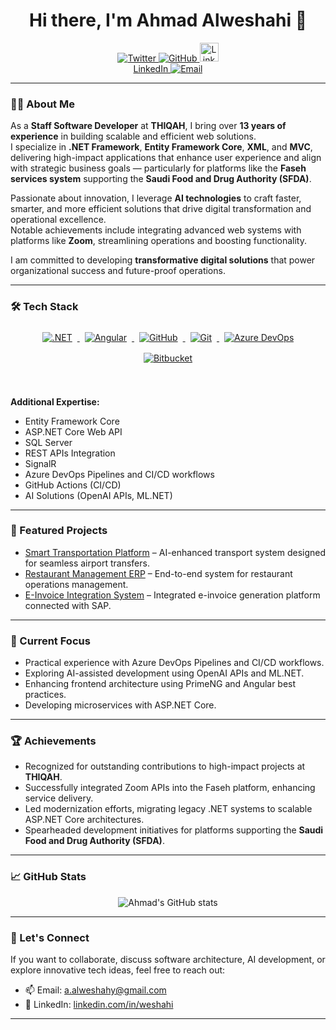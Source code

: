 <h1 align="center">Hi there, I'm Ahmad Alweshahi 👋</h1>

<p align="center">
  <a href="https://x.com/AhmadAlweshahi" target="_blank">
    <img src="https://img.shields.io/badge/-@AhmadAlweshahi-%231DA1F2?style=flat-square&logo=twitter&logoColor=ffffff" alt="Twitter" />
  </a>
  <a href="https://github.com/Weshahi" target="_blank">
    <img src="https://img.shields.io/badge/-@Weshahi-%23181717?style=flat-square&logo=github&logoColor=ffffff" alt="GitHub" />
  </a>
<a href="https://www.linkedin.com/in/weshahi" target="_blank">
    <img src="https://img.icons8.com/color/48/000000/linkedin.png" alt="LinkedIn" width="30"/>
    <br/>
    LinkedIn
  </a>
  <a href="mailto:a.alweshahy@gmail.com" target="_blank">
    <img src="https://img.shields.io/badge/email-alweshahy@gmail.com-D14836?style=flat-square&logo=gmail&logoColor=white" alt="Email" />
  </a>
</p>

---

### 👨‍💻 About Me

As a **Staff Software Developer** at **THIQAH**, I bring over **13 years of experience** in building scalable and efficient web solutions.  
I specialize in **.NET Framework**, **Entity Framework Core**, **XML**, and **MVC**, delivering high-impact applications that enhance user experience and align with strategic business goals — particularly for platforms like the **Faseh services system** supporting the **Saudi Food and Drug Authority (SFDA)**.

Passionate about innovation, I leverage **AI technologies** to craft faster, smarter, and more efficient solutions that drive digital transformation and operational excellence.  
Notable achievements include integrating advanced web systems with platforms like **Zoom**, streamlining operations and boosting functionality.

I am committed to developing **transformative digital solutions** that power organizational success and future-proof operations.

---

### 🛠 Tech Stack

<p align="center">
  <a href="https://dotnet.microsoft.com/" target="_blank">
    <img src="https://www.vectorlogo.zone/logos/dotnet/dotnet-ar21.svg" alt=".NET" style="margin:8px;">
  </a>
  <a href="https://angular.io/" target="_blank">
    <img src="https://www.vectorlogo.zone/logos/angular/angular-ar21.svg" alt="Angular" style="margin:8px;">
  </a>
  <a href="https://github.com/" target="_blank">
    <img src="https://www.vectorlogo.zone/logos/github/github-ar21.svg" alt="GitHub" style="margin:8px;">
  </a>
  <a href="https://git-scm.com/" target="_blank">
    <img src="https://www.vectorlogo.zone/logos/git-scm/git-scm-ar21.svg" alt="Git" style="margin:8px;">
  </a>
  <a href="https://azure.microsoft.com/en-us/services/devops/" target="_blank">
    <img src="https://www.vectorlogo.zone/logos/microsoft_azure/microsoft_azure-icon.svg" alt="Azure DevOps" style="margin:8px;">
  </a>
  <a href="https://www.atlassian.com/software/bitbucket" target="_blank">
    <img src="https://www.vectorlogo.zone/logos/bitbucket/bitbucket-ar21.svg" alt="Bitbucket" style="margin:8px;">
  </a>
</p>

<br/>

**Additional Expertise:**  
- Entity Framework Core  
- ASP.NET Core Web API  
- SQL Server  
- REST APIs Integration  
- SignalR  
- Azure DevOps Pipelines and CI/CD workflows  
- GitHub Actions (CI/CD)  
- AI Solutions (OpenAI APIs, ML.NET)

---

### 📌 Featured Projects

- [Smart Transportation Platform](https://github.com/Weshahi/SmartTransport) – AI-enhanced transport system designed for seamless airport transfers.
- [Restaurant Management ERP](https://github.com/Weshahi/RestaurantERP) – End-to-end system for restaurant operations management.
- [E-Invoice Integration System](https://github.com/Weshahi/EInvoiceConnector) – Integrated e-invoice generation platform connected with SAP.

---

### 🎯 Current Focus

- Practical experience with Azure DevOps Pipelines and CI/CD workflows.
- Exploring AI-assisted development using OpenAI APIs and ML.NET.
- Enhancing frontend architecture using PrimeNG and Angular best practices.
- Developing microservices with ASP.NET Core.

---

### 🏆 Achievements

- Recognized for outstanding contributions to high-impact projects at **THIQAH**.
- Successfully integrated Zoom APIs into the Faseh platform, enhancing service delivery.
- Led modernization efforts, migrating legacy .NET systems to scalable ASP.NET Core architectures.
- Spearheaded development initiatives for platforms supporting the **Saudi Food and Drug Authority (SFDA)**.

---

### 📈 GitHub Stats

<p align="center">
  <img src="https://github-readme-stats.vercel.app/api?username=weshahi&show_icons=true&theme=default&hide_title=true" alt="Ahmad's GitHub stats" />
</p>

---

### 🌟 Let's Connect

If you want to collaborate, discuss software architecture, AI development, or explore innovative tech ideas, feel free to reach out:

- 📫 Email: [a.alweshahy@gmail.com](mailto:a.alweshahy@gmail.com)
- 💼 LinkedIn: [linkedin.com/in/weshahi](https://www.linkedin.com/in/weshahi)

---
